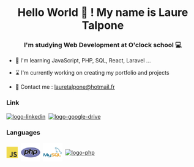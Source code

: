 <h1 align="center">Hello World 👋 ! My name is Laure Talpone</h1>
<h3 align="center">I'm studying Web Development at O'clock school 💻</h3>

- 💼 I'm learning JavaScript, PHP, SQL, React, Laravel ...

- ⌛ I'm currently working on creating my portfolio and projects

- 📧 Contact me : lauretalpone@hotmail.fr

<h3>Link</h3>
<div style="display: flex; align-items: center; gap: 8px;">
<a href="https://www.linkedin.com/in/laure-talpone-profile/">
<img src="https://raw.githubusercontent.com/rahuldkjain/github-profile-readme-generator/master/src/images/icons/Social/linked-in-alt.svg" alt="logo-linkedin" width="30" height="30" align="center">
</a>

<a href="https://drive.google.com/file/d/1Gfo8hJgcV9oxdOxwRFwkr__Y2ZYJwN5S/view?usp=sharing">
<img src="https://upload.wikimedia.org/wikipedia/commons/1/12/Google_Drive_icon_%282020%29.svg" alt="logo-google-drive" width="30" height=30" align="center">
</a>
</div>

<h3>Languages</h3>
<div style="display: flex; align-items: center; gap: 8px;">
<a href="https://developer.mozilla.org/en-US/docs/Web/JavaScript">
<img src="https://raw.githubusercontent.com/devicons/devicon/master/icons/javascript/javascript-original.svg" alt="logo-js" width="30" height=30" align="center">
</a>

<a href="https://www.php.net">
<img src="https://raw.githubusercontent.com/devicons/devicon/master/icons/php/php-original.svg" alt="logo-php" width="50" height=50" align="center">
</a>

<a href="https://www.mysql.com/">
<img src="https://raw.githubusercontent.com/devicons/devicon/master/icons/mysql/mysql-original-wordmark.svg" alt="logo-php" width="50" height=50" align="center">
</a>

<a href="https://fr.legacy.reactjs.org/">
<img src="https://upload.wikimedia.org/wikipedia/commons/a/a7/React-icon.svg" alt="logo-php" width="30" height=30" align="center">
</a>
</div>
